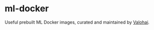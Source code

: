 ml-docker
=========

Useful prebuilt ML Docker images, curated and maintained by [Valohai](https://valohai.com/).